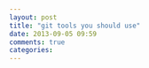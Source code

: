 ```yaml
---
layout: post
title: "git tools you should use"
date: 2013-09-05 09:59
comments: true
categories: 
---
```

